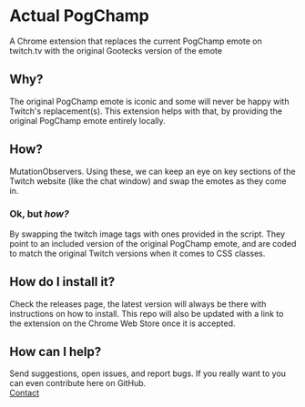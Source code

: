 # Actual PogChamp
A Chrome extension that replaces the current PogChamp emote on twitch.tv with the original Gootecks version of the emote

## Why?
The original PogChamp emote is iconic and some will never be happy with Twitch's replacement(s). This extension helps with that, by providing the original PogChamp emote entirely locally.

## How?
MutationObservers. Using these, we can keep an eye on key sections of the Twitch website (like the chat window) and swap the emotes as they come in.

### Ok, but *how?*
By swapping the twitch image tags with ones provided in the script. They point to an included version of the original PogChamp emote, and are coded to match the original Twitch versions when it comes to CSS classes.

## How do I install it?
Check the releases page, the latest version will always be there with instructions on how to install. This repo will also be updated with a link to the extension on the Chrome Web Store once it is accepted.

## How can I help?
Send suggestions, open issues, and report bugs. If you really want to you can even contribute here on GitHub.\
[Contact](mailto:temperdesignllc@gmail.com)
